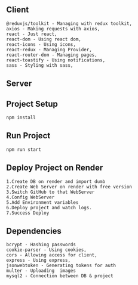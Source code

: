 ## Client

```
@reduxjs/toolkit - Managing with redux toolkit,
axios - Making requests with axios,
react - Just react,
react-dom - Using react dom,
react-icons - Using icons,
react-redux - Managing Provider,
react-router-dom - Managing pages,
react-toastify - Using notifications,
sass - Styling with sass,
```

## Server

## Project Setup
```
npm install
```

## Run Project
```
npm run start
```
## Deploy Project on Render
```
1.Create DB on render and import dumb
2.Create Web Server on render with free version
3.Switch GitHub to that WebServer
4.Config WebServer 
5.Add Environment variables
6.Deploy project and watch logs.
7.Success Deploy
```
## Dependencies
```
bcrypt - Hashing passwords
cookie-parser - Using cookies,
cors - Allowing access for client,
express - Using express,
jsonwebtoken - Generating tokens for auth
multer - Uploading  images
mysql2 - Connection between DB & project
```
